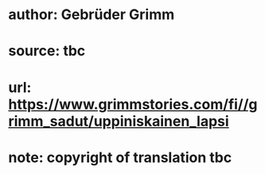 # author: Gebrüder Grimm
# source: tbc
# url: https://www.grimmstories.com/fi//grimm_sadut/uppiniskainen_lapsi
# note: copyright of translation tbc



